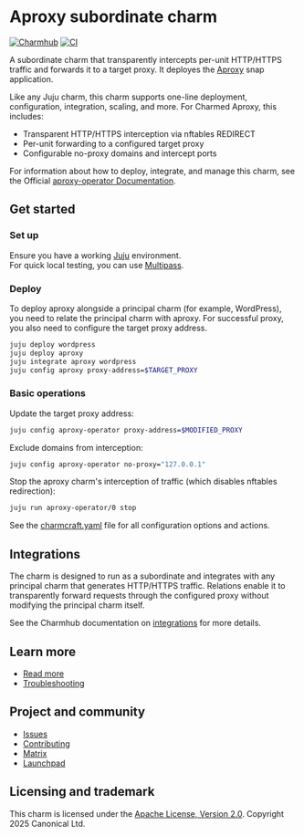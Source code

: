 <!-- vale Canonical.007-Headings-sentence-case = NO -->
# Aproxy subordinate charm
<!-- vale Canonical.007-Headings-sentence-case = YES -->
[![Charmhub](https://charmhub.io/aproxy-operator/badge.svg)](https://charmhub.io/aproxy-operator)
[![CI](https://github.com/canonical/aproxy-operator/actions/workflows/ci.yaml/badge.svg)](https://github.com/canonical/aproxy-operator/actions)

A subordinate charm that transparently intercepts per-unit HTTP/HTTPS traffic and forwards it to a target proxy. It deployes the [Aproxy](https://github.com/canonical/aproxy) snap application.

Like any Juju charm, this charm supports one-line deployment, configuration, integration, scaling, and more. For Charmed Aproxy, this includes:
* Transparent HTTP/HTTPS interception via nftables REDIRECT
* Per-unit forwarding to a configured target proxy
* Configurable no-proxy domains and intercept ports

For information about how to deploy, integrate, and manage this charm, see the Official [aproxy-operator Documentation](https://charmhub.io/aproxy).

## Get started

### Set up
Ensure you have a working [Juju](https://documentation.ubuntu.com/juju/latest/tutorial/) environment.  
For quick local testing, you can use [Multipass](https://canonical.com/multipass/install).

### Deploy
To deploy aproxy alongside a principal charm (for example, WordPress), you need to relate the principal charm with aproxy. For successful proxy, you also need to configure the target proxy address.

```bash
juju deploy wordpress
juju deploy aproxy
juju integrate aproxy wordpress
juju config aproxy proxy-address=$TARGET_PROXY
```

### Basic operations
Update the target proxy address:

```bash
juju config aproxy-operator proxy-address=$MODIFIED_PROXY
```

Exclude domains from interception:

```bash
juju config aproxy-operator no-proxy="127.0.0.1"
```

Stop the aproxy charm's interception of traffic (which disables nftables redirection):

```bash
juju run aproxy-operator/0 stop
```

See the [charmcraft.yaml](https://github.com/canonical/aproxy-operator/blob/main/charmcraft.yaml) file for all configuration options and actions.

## Integrations
The charm is designed to run as a subordinate and integrates with any principal charm that generates HTTP/HTTPS traffic.
Relations enable it to transparently forward requests through the configured proxy without modifying the principal charm itself.

See the Charmhub documentation on [integrations](https://charmhub.io/aproxy/integrations) for more details.

## Learn more
* [Read more](https://charmhub.io/aproxy)
* [Troubleshooting](https://matrix.to/#/#charmhub-charmdev:ubuntu.com)

## Project and community
* [Issues](https://github.com/canonical/aproxy-operator/issues)
* [Contributing](https://github.com/canonical/aproxy-operator/blob/main/CONTRIBUTING.md)
* [Matrix](https://matrix.to/#/#charmhub-charmdev:ubuntu.com)
* [Launchpad](https://launchpad.net/~canonical-is-devops)

## Licensing and trademark
This charm is licensed under the [Apache License, Version 2.0](https://github.com/canonical/aproxy-operator?tab=Apache-2.0-1-ov-file). Copyright 2025 Canonical Ltd.
